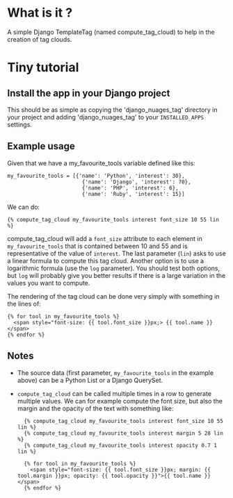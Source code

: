 What is it ?
============

A simple Django TemplateTag (named compute\_tag\_cloud) to help in the creation of tag clouds.

Tiny tutorial
=============

Install the app in your Django project
--------------------------------------

This should be as simple as copying the 'django\_nuages\_tag' directory in your project and adding 'django\_nuages\_tag' to your `INSTALLED_APPS` settings.

Example usage
-------------

Given that we have a my\_favourite\_tools variable defined like this:
    
    my_favourite_tools = [{'name': 'Python', 'interest': 30},
                            {'name': 'Django', 'interest': 70},
                            {'name': 'PHP', 'interest': 6},
                            {'name': 'Ruby', 'interest': 15}]
                            
We can do:                        

    {% compute_tag_cloud my_favourite_tools interest font_size 10 55 lin %}
    
compute\_tag\_cloud will add a `font_size` attribute to each element in `my_favourite_tools` that is contained between 10 and 55 and is representative of the value of `interest`. The last parameter (`lin`) asks to use a linear formula to compute this tag cloud. Another option is to use a logarithmic formula (use the `log` parameter). You should test both options, but `log` will probably give you better results if there is a large variation in the values you want to compute.    

The rendering of the tag cloud can be done very simply with something in the lines of:
    
    {% for tool in my_favourite_tools %}
      <span style="font-size: {{ tool.font_size }}px;> {{ tool.name }} </span>
    {% endfor %}
    
Notes
-----

* The source data (first parameter, `my_favourite_tools` in the example above) can be a Python List or a Django QuerySet.
* `compute_tag_cloud` can be called multiple times in a row to generate multiple values. We can for example compute the font size, but also the margin and the opacity of the text with something like:

        {% compute_tag_cloud my_favourite_tools interest font_size 10 55 lin %}
        {% compute_tag_cloud my_favourite_tools interest margin 5 28 lin %}
        {% compute_tag_cloud my_favourite_tools interest opacity 0.7 1 lin %}
    
        {% for tool in my_favourite_tools %}
          <span style="font-size: {{ tool.font_size }}px; margin: {{ tool.margin }}px; opacity: {{ tool.opacity }}">{{ tool.name }}</span>
        {% endfor %}     
